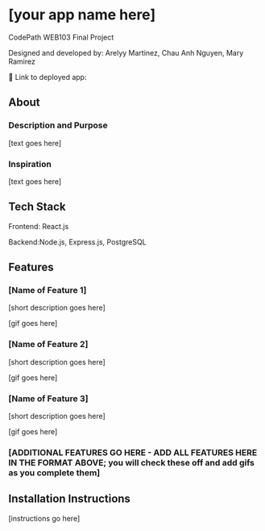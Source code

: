 # [your app name here]

CodePath WEB103 Final Project

Designed and developed by: Arelyy Martinez, Chau Anh Nguyen, Mary Ramirez


🔗 Link to deployed app:

## About

### Description and Purpose

[text goes here]

### Inspiration

[text goes here]

## Tech Stack

Frontend: React.js

Backend:Node.js, Express.js, PostgreSQL

## Features

### [Name of Feature 1]

[short description goes here]

[gif goes here]

### [Name of Feature 2]

[short description goes here]

[gif goes here]

### [Name of Feature 3]

[short description goes here]

[gif goes here]

### [ADDITIONAL FEATURES GO HERE - ADD ALL FEATURES HERE IN THE FORMAT ABOVE; you will check these off and add gifs as you complete them]

## Installation Instructions

[instructions go here]
